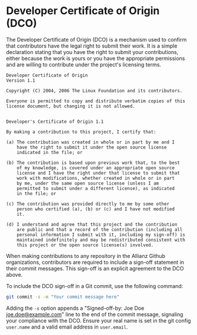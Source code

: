 # Developer Certificate of Origin (DCO)

The Developer Certificate of Origin (DCO) is a mechanism used to confirm that contributors have the legal right to submit their work. It is a simple declaration stating that you have the right to submit your contributions, either because the work is yours or you have the appropriate permissions and are willing to contribute under the project's licensing terms.

```
Developer Certificate of Origin
Version 1.1

Copyright (C) 2004, 2006 The Linux Foundation and its contributors.

Everyone is permitted to copy and distribute verbatim copies of this
license document, but changing it is not allowed.


Developer's Certificate of Origin 1.1

By making a contribution to this project, I certify that:

(a) The contribution was created in whole or in part by me and I
    have the right to submit it under the open source license
    indicated in the file; or

(b) The contribution is based upon previous work that, to the best
    of my knowledge, is covered under an appropriate open source
    license and I have the right under that license to submit that
    work with modifications, whether created in whole or in part
    by me, under the same open source license (unless I am
    permitted to submit under a different license), as indicated
    in the file; or

(c) The contribution was provided directly to me by some other
    person who certified (a), (b) or (c) and I have not modified
    it.

(d) I understand and agree that this project and the contribution
    are public and that a record of the contribution (including all
    personal information I submit with it, including my sign-off) is
    maintained indefinitely and may be redistributed consistent with
    this project or the open source license(s) involved.
```

When making contributions to any repository in the Allianz Github organizations, contributors are required to include a sign-off statement in their commit messages. This sign-off is an explicit agreement to the DCO above.

To include the DCO sign-off in a Git commit, use the following command:

```bash
git commit -s -m "Your commit message here"
```

Adding the `-s` option appends a "Signed-off-by: Joe Doe joe.doe@example.com" line to the end of the commit message, signaling your compliance with the DCO. Ensure your real name is set in the git config `user.name` and a valid email address in `user.email`.